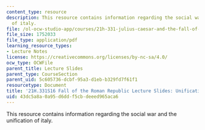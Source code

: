 ```yaml
---
content_type: resource
description: This resource contains information regarding the social war and the unification
  of italy.
file: /ol-ocw-studio-app/courses/21h-331-julius-caesar-and-the-fall-of-the-roman-republic-spring-2016/43dc5a8a0a95d6ddf5cbdeeed965aca6_MIT21H_33S16_SocialWar.pdf
file_size: 1752033
file_type: application/pdf
learning_resource_types:
- Lecture Notes
license: https://creativecommons.org/licenses/by-nc-sa/4.0/
ocw_type: OCWFile
parent_title: Lecture Slides
parent_type: CourseSection
parent_uid: 5c605736-dcbf-95a3-d1eb-b329fd7f61f1
resourcetype: Document
title: '21H.331S16 Fall of the Roman Republic Lecture Slides: Unification of Italy'
uid: 43dc5a8a-0a95-d6dd-f5cb-deeed965aca6
---
```

This resource contains information regarding the social war and the unification of italy.